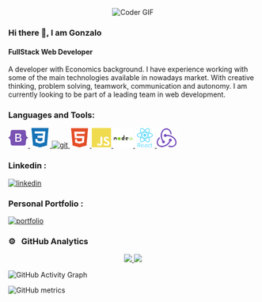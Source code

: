 <p align="center">

  <img src="https://media.giphy.com/media/SWoSkN6DxTszqIKEqv/giphy.gif" alt="Coder GIF" width="500" height="400">
  
</p>



### Hi there 👋, I am Gonzalo
#### FullStack Web Developer


A developer with Economics background. I have experience working with some of the main technologies available in nowadays market. With creative thinking, problem solving, teamwork, communication and autonomy. I am currently looking to be part of a leading team in web development.

<h3 align="left">Languages and Tools:</h3>
<p align="left"> 
<a href="https://getbootstrap.com" target="_blank"> <img src="https://github.com/devicons/devicon/blob/master/icons/bootstrap/bootstrap-plain.svg" alt="bootstrap" width="40" height="40"/> </a>
  <a href="https://www.w3schools.com/css/" target="_blank"> <img src="https://github.com/devicons/devicon/blob/master/icons/css3/css3-plain.svg" alt="css3" width="40" height="40"/> </a>
  <a href="https://git-scm.com/" target="_blank"> <img src="https://www.vectorlogo.zone/logos/git-scm/git-scm-icon.svg" alt="git" width="40" height="40"/> </a> 
  <a href="https://www.w3.org/html/" target="_blank"> <img src="https://github.com/devicons/devicon/blob/master/icons/html5/html5-plain.svg" alt="html5" width="40" height="40"/> </a>
  <a href="https://developer.mozilla.org/en-US/docs/Web/JavaScript" target="_blank"> <img src="https://github.com/devicons/devicon/blob/master/icons/javascript/javascript-plain.svg" alt="javascript" width="40" height="40"/> </a>
  <a href="https://nodejs.org" target="_blank"> <img src="https://github.com/devicons/devicon/blob/master/icons/nodejs/nodejs-original-wordmark.svg" alt="nodejs" width="40" height="40"/> </a>
  <a href="https://reactjs.org/" target="_blank"> <img src="https://github.com/devicons/devicon/blob/master/icons/react/react-original-wordmark.svg" alt="react" width="40" height="40"/> </a>
  <a href="https://redux.js.org" target="_blank"> <img src="https://github.com/devicons/devicon/blob/master/icons/redux/redux-original.svg" alt="redux" width="40" height="40"/> </a>
</p>

<h3 align="left">Linkedin :</h3>
<a href="https://www.linkedin.com/in/https://www.linkedin.com/in/gonzalobugarin24">
<img src='https://cdn.jsdelivr.net/npm/simple-icons@3.0.1/icons/linkedin.svg' alt='linkedin' height='40'>
 </a>
 
<h3 align="left">Personal Portfolio :</h3>
<a href="http://www.gonz.app"> <img src='https://cdn.jsdelivr.net/npm/simple-icons@3.0.1/icons/icloud.svg' alt='portfolio' height='40'></a>
    
    

### ⚙️ &nbsp; GitHub Analytics

<p align="center">
<a href="https://github.com/bugaringonzalo">
  <img height="180em" src="https://github-readme-stats-eight-theta.vercel.app/api?username=bugaringonzalo&show_icons=true&theme=vue-light&include_all_commits=true&count_private=true" />
  <img height="180em" src="https://github-readme-stats-eight-theta.vercel.app/api/top-langs/?username=bugaringonzalo&layout=compact&e&theme=vue-light" />
</a>
</p>

![GitHub Activity Graph](https://activity-graph.herokuapp.com/graph?username=bugaringonzalo)  

![GitHub metrics](https://metrics.lecoq.io/bugaringonzalo)  

